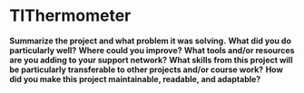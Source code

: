 # TIThermometer

**Summarize the project and what problem it was solving.**
**What did you do particularly well?**
**Where could you improve?**
**What tools and/or resources are you adding to your support network?**
**What skills from this project will be particularly transferable to other projects and/or course work?**
**How did you make this project maintainable, readable, and adaptable?**
